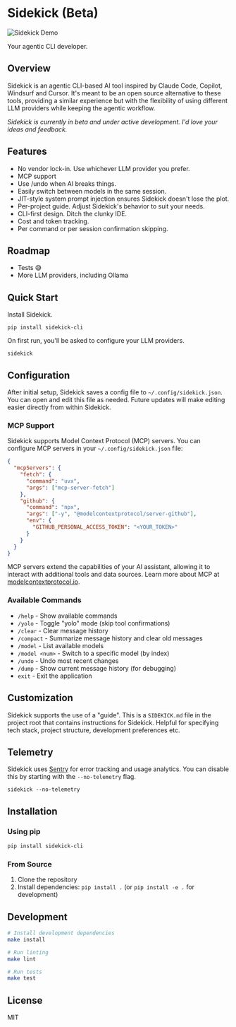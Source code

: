 # Sidekick (Beta)

![Sidekick Demo](sidekick.gif)

Your agentic CLI developer.

## Overview

Sidekick is an agentic CLI-based AI tool inspired by Claude Code, Copilot, Windsurf and Cursor. It's meant
to be an open source alternative to these tools, providing a similar experience but with the flexibility of
using different LLM providers while keeping the agentic workflow.

*Sidekick is currently in beta and under active development. I'd love your ideas and feedback.*

## Features

- No vendor lock-in. Use whichever LLM provider you prefer.
- MCP support
- Use /undo when AI breaks things.
- Easily switch between models in the same session.
- JIT-style system prompt injection ensures Sidekick doesn't lose the plot.
- Per-project guide. Adjust Sidekick's behavior to suit your needs.
- CLI-first design. Ditch the clunky IDE.
- Cost and token tracking.
- Per command or per session confirmation skipping.

## Roadmap

- Tests 😅
- More LLM providers, including Ollama

## Quick Start

Install Sidekick.

```
pip install sidekick-cli
```

On first run, you'll be asked to configure your LLM providers.

```
sidekick
```

## Configuration

After initial setup, Sidekick saves a config file to `~/.config/sidekick.json`. You can open and 
edit this file as needed. Future updates will make editing easier directly from within Sidekick.

### MCP Support

Sidekick supports Model Context Protocol (MCP) servers. You can configure MCP servers in your `~/.config/sidekick.json` file:

```json
{
  "mcpServers": {
    "fetch": {
      "command": "uvx",
      "args": ["mcp-server-fetch"]
    },
    "github": {
      "command": "npx",
      "args": ["-y", "@modelcontextprotocol/server-github"],
      "env": {
        "GITHUB_PERSONAL_ACCESS_TOKEN": "<YOUR_TOKEN>"
      }
    }
  }
}
```

MCP servers extend the capabilities of your AI assistant, allowing it to interact with additional tools and data sources. Learn more about MCP at [modelcontextprotocol.io](https://modelcontextprotocol.io/).

### Available Commands

- `/help` - Show available commands
- `/yolo` - Toggle "yolo" mode (skip tool confirmations)
- `/clear` - Clear message history
- `/compact` - Summarize message history and clear old messages
- `/model` - List available models
- `/model <num>` - Switch to a specific model (by index)
- `/undo` - Undo most recent changes
- `/dump` - Show current message history (for debugging)
- `exit` - Exit the application

## Customization

Sidekick supports the use of a "guide". This is a `SIDEKICK.md` file in the project root that contains
instructions for Sidekick. Helpful for specifying tech stack, project structure, development
preferences etc.

## Telemetry

Sidekick uses [Sentry](https://sentry.io/) for error tracking and usage analytics. You can disable this by
starting with the `--no-telemetry` flag.

```
sidekick --no-telemetry
```

## Installation

### Using pip

```bash
pip install sidekick-cli
```

### From Source

1. Clone the repository
2. Install dependencies: `pip install .` (or `pip install -e .` for development)

## Development

```bash
# Install development dependencies
make install

# Run linting
make lint

# Run tests
make test
```

## License

MIT
